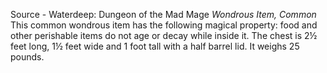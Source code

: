 Source - Waterdeep: Dungeon of the Mad Mage
*Wondrous Item, Common*
This common wondrous item has the following magical property: food and other perishable items do not age or decay while inside it. The chest is 2½ feet long, 1½ feet wide and 1 foot tall with a half barrel lid. It weighs 25 pounds.